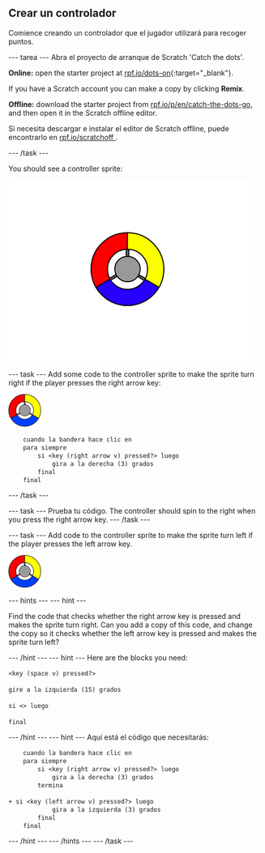 ## Crear un controlador

Comience creando un controlador que el jugador utilizará para recoger puntos.

\--- tarea \--- Abra el proyecto de arranque de Scratch 'Catch the dots'.

**Online:** open the starter project at [rpf.io/dots-on](http://rpf.io/dots-on){:target="_blank"}.

If you have a Scratch account you can make a copy by clicking **Remix**.

**Offline:** download the starter project from [rpf.io/p/en/catch-the-dots-go](http://rpf.io/p/en/catch-the-dots-go), and then open it in the Scratch offline editor.

Si necesita descargar e instalar el editor de Scratch offline, puede encontrarlo en [ rpf.io/scratchoff ](http://rpf.io/scratchoff).

\--- /task \---

You should see a controller sprite:

![captura de pantalla](images/dots-controller.png)

\--- task \--- Add some code to the controller sprite to make the sprite turn right if the player presses the right arrow key:

![Controller sprite](images/controller-sprite.png)

```blocks3
    cuando la bandera hace clic en
    para siempre
        si <key (right arrow v) pressed?> luego
            gira a la derecha (3) grados
        final
    final
```

\--- /task \---

\--- task \--- Prueba tu código. The controller should spin to the right when you press the right arrow key. \--- /task \---

\--- task \--- Add code to the controller sprite to make the sprite turn left if the player presses the left arrow key.

![Controller sprite](images/controller-sprite.png)

\--- hints \--- \--- hint \---

Find the code that checks whether the right arrow key is pressed and makes the sprite turn right. Can you add a copy of this code, and change the copy so it checks whether the left arrow key is pressed and makes the sprite turn left?

\--- /hint \--- \--- hint \--- Here are the blocks you need:

```blocks3
<key (space v) pressed?>

gire a la izquierda (15) grados

si <> luego

final
```

\--- /hint \--- \--- hint \--- Aquí está el código que necesitarás:

```blocks3
    cuando la bandera hace clic en
    para siempre
        si <key (right arrow v) pressed?> luego
            gira a la derecha (3) grados
        termina

+ si <key (left arrow v) pressed?> luego
            gira a la izquierda (3) grados
        final
    final
```

\--- /hint \--- \--- /hints \--- \--- /task \---